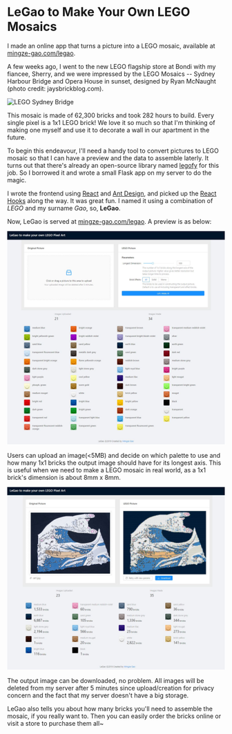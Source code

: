 # LeGao to Make Your Own LEGO Mosaics

I made an online app that turns a picture into a LEGO mosaic, available at [mingze-gao.com/legao](https://mingze-gao.com/legao).

A few weeks ago, I went to the new LEGO flagship store at Bondi with my fiancee, Sherry, and we were impressed by the LEGO Mosaics -- Sydney Harbour Bridge and Opera House in sunset, designed by Ryan McNaught (photo credit: jaysbrickblog.com).

![LEGO Sydney Bridge](https://jaysbrickblog.com/wp-content/uploads/2019/03/LEGO-Store-Sydney-Harbour-Bridge-Mural-1024x662.jpg)

This mosaic is made of 62,300 bricks and took 282 hours to build. Every single pixel is a 1x1 LEGO brick! We love it so much so that I'm thinking of making one myself and use it to decorate a wall in our apartment in the future.

To begin this endeavour, I'll need a handy tool to convert pictures to LEGO mosaic so that I can have a preview and the data to assemble laterly. It turns out that there's already an open-source library named [legofy](https://github.com/JuanPotato/Legofy) for this job. So I borrowed it and wrote a small Flask app on my server to do the magic.

I wrote the frontend using [React](https://reactjs.org/) and [Ant Design](https://ant.design/), and picked up the [React Hooks](https://reactjs.org/docs/hooks-intro.html) along the way. It was great fun. I named it using a combination of *LEGO* and my surname *Gao*, so, **LeGao**.

Now, LeGao is served at [mingze-gao.com/legao](https://mingze-gao.com/legao). A preview is as below:

![LeGao-1](/images/LeGao-1.jpg)

Users can upload an image(<5MB) and decide on which palette to use and how many 1x1 bricks the output image should have for its longest axis. This is useful when we need to make a LEGO mosaic in real world, as a 1x1 brick's dimension is about 8mm x 8mm.

![LeGao-2](/images/LeGao-2.jpg)

The output image can be downloaded, no problem. All images will be deleted from my server after 5 minutes since upload/creation for privacy concern and the fact that my server doesn't have a big storage.

LeGao also tells you about how many bricks you'll need to assemble the mosaic, if you really want to. Then you can easily order the bricks online or visit a store to purchase them all~
